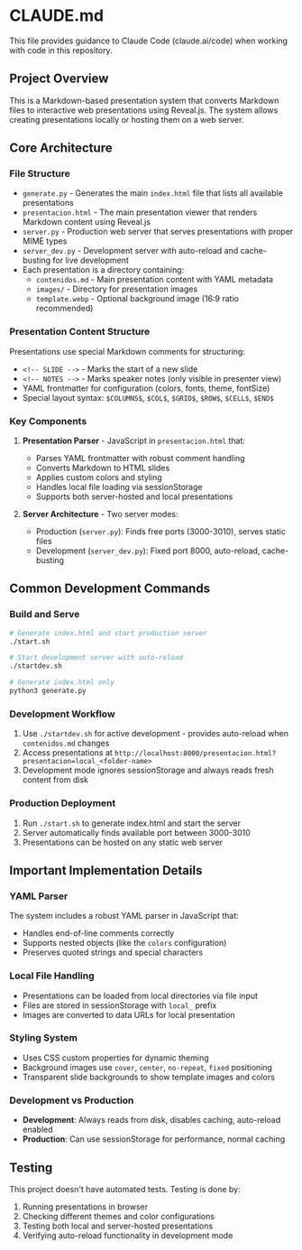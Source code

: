 # CLAUDE.md

This file provides guidance to Claude Code (claude.ai/code) when working with code in this repository.

## Project Overview

This is a Markdown-based presentation system that converts Markdown files to interactive web presentations using Reveal.js. The system allows creating presentations locally or hosting them on a web server.

## Core Architecture

### File Structure
- `generate.py` - Generates the main `index.html` file that lists all available presentations
- `presentacion.html` - The main presentation viewer that renders Markdown content using Reveal.js
- `server.py` - Production web server that serves presentations with proper MIME types
- `server_dev.py` - Development server with auto-reload and cache-busting for live development
- Each presentation is a directory containing:
  - `contenidos.md` - Main presentation content with YAML metadata
  - `images/` - Directory for presentation images
  - `template.webp` - Optional background image (16:9 ratio recommended)

### Presentation Content Structure
Presentations use special Markdown comments for structuring:
- `<!-- SLIDE -->` - Marks the start of a new slide
- `<!-- NOTES -->` - Marks speaker notes (only visible in presenter view)
- YAML frontmatter for configuration (colors, fonts, theme, fontSize)
- Special layout syntax: `$COLUMNS$`, `$COL$`, `$GRID$`, `$ROW$`, `$CELL$`, `$END$`

### Key Components
1. **Presentation Parser** - JavaScript in `presentacion.html` that:
   - Parses YAML frontmatter with robust comment handling
   - Converts Markdown to HTML slides
   - Applies custom colors and styling
   - Handles local file loading via sessionStorage
   - Supports both server-hosted and local presentations

2. **Server Architecture** - Two server modes:
   - Production (`server.py`): Finds free ports (3000-3010), serves static files
   - Development (`server_dev.py`): Fixed port 8000, auto-reload, cache-busting

## Common Development Commands

### Build and Serve
```bash
# Generate index.html and start production server
./start.sh

# Start development server with auto-reload
./startdev.sh

# Generate index.html only
python3 generate.py
```

### Development Workflow
1. Use `./startdev.sh` for active development - provides auto-reload when `contenidos.md` changes
2. Access presentations at `http://localhost:8000/presentacion.html?presentacion=local_<folder-name>`
3. Development mode ignores sessionStorage and always reads fresh content from disk

### Production Deployment
1. Run `./start.sh` to generate index.html and start the server
2. Server automatically finds available port between 3000-3010
3. Presentations can be hosted on any static web server

## Important Implementation Details

### YAML Parser
The system includes a robust YAML parser in JavaScript that:
- Handles end-of-line comments correctly
- Supports nested objects (like the `colors` configuration)
- Preserves quoted strings and special characters

### Local File Handling
- Presentations can be loaded from local directories via file input
- Files are stored in sessionStorage with `local_` prefix
- Images are converted to data URLs for local presentation

### Styling System
- Uses CSS custom properties for dynamic theming
- Background images use `cover`, `center`, `no-repeat`, `fixed` positioning
- Transparent slide backgrounds to show template images and colors

### Development vs Production
- **Development**: Always reads from disk, disables caching, auto-reload enabled
- **Production**: Can use sessionStorage for performance, normal caching

## Testing
This project doesn't have automated tests. Testing is done by:
1. Running presentations in browser
2. Checking different themes and color configurations
3. Testing both local and server-hosted presentations
4. Verifying auto-reload functionality in development mode